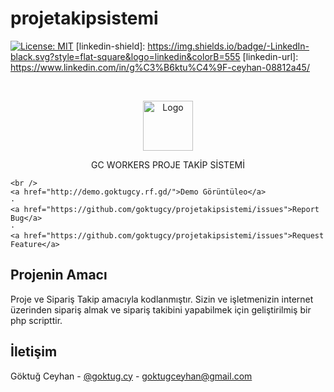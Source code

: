 # projetakipsistemi

[![License: MIT](https://img.shields.io/badge/License-MIT-yellow.svg)](https://opensource.org/licenses/MIT)
[linkedin-shield]: https://img.shields.io/badge/-LinkedIn-black.svg?style=flat-square&logo=linkedin&colorB=555
[linkedin-url]: https://www.linkedin.com/in/g%C3%B6ktu%C4%9F-ceyhan-08812a45/



<!-- PROJECT LOGO -->
<br />
<p align="center">
  <a href="https://github.com/othneildrew/Best-README-Template">
    <img src="https://i.hizliresim.com/EDZnPf.png" alt="Logo" width="80" height="80">
  </a>

 
  <p align="center">
  GC WORKERS PROJE TAKİP SİSTEMİ
    <br />
   
    <br />
    <a href="http://demo.goktugcy.rf.gd/">Demo Görüntüleo</a>
    ·
    <a href="https://github.com/goktugcy/projetakipsistemi/issues">Report Bug</a>
    ·
    <a href="https://github.com/goktugcy/projetakipsistemi/issues">Request Feature</a>
  </p>
</p>


<!-- ABOUT THE PROJECT -->
## Projenin Amacı

  Proje ve Sipariş Takip amacıyla kodlanmıştır. Sizin ve işletmenizin internet üzerinden sipariş almak ve sipariş takibini yapabilmek için geliştirilmiş bir php scripttir.




<!-- CONTACT -->
## İletişim

Göktuğ Ceyhan - [@goktug.cy](https://twitter.com/goktugcy) - goktugceyhan@gmail.com


